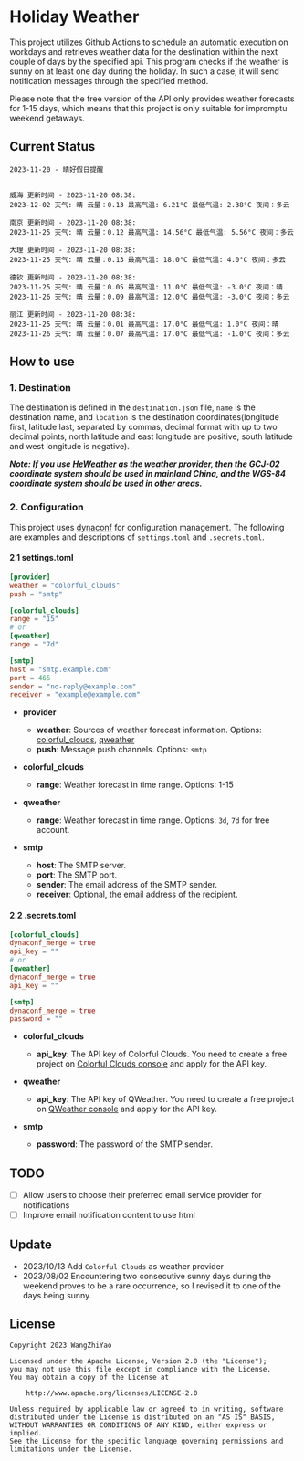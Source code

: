 # Holiday Weather

This project utilizes Github Actions to schedule an automatic execution on workdays and retrieves weather data for the destination within the next couple of days by the  specified api.
This program checks if the weather is sunny on at least one day during the holiday. In such a case, it will send notification messages through the specified method.

Please note that the free version of the API only provides weather forecasts for 1-15 days, which means that this project is only suitable for impromptu weekend getaways.

## Current Status

```
2023-11-20 - 晴好假日提醒


威海 更新时间 - 2023-11-20 08:38:
2023-12-02 天气: 晴 云量：0.13 最高气温: 6.21°C 最低气温: 2.38°C 夜间：多云

南京 更新时间 - 2023-11-20 08:38:
2023-11-25 天气: 晴 云量：0.12 最高气温: 14.56°C 最低气温: 5.56°C 夜间：多云

大理 更新时间 - 2023-11-20 08:38:
2023-11-25 天气: 晴 云量：0.13 最高气温: 18.0°C 最低气温: 4.0°C 夜间：多云

德钦 更新时间 - 2023-11-20 08:38:
2023-11-25 天气: 晴 云量：0.05 最高气温: 11.0°C 最低气温: -3.0°C 夜间：晴
2023-11-26 天气: 晴 云量：0.09 最高气温: 12.0°C 最低气温: -3.0°C 夜间：多云

丽江 更新时间 - 2023-11-20 08:38:
2023-11-25 天气: 晴 云量：0.01 最高气温: 17.0°C 最低气温: 1.0°C 夜间：晴
2023-11-26 天气: 晴 云量：0.07 最高气温: 17.0°C 最低气温: -1.0°C 夜间：多云

```

## How to use

### 1. Destination

The destination is defined in the `destination.json` file, `name` is the destination name, and `location` is the destination coordinates(longitude first, latitude last, separated by commas, decimal format with up to two decimal points, north latitude and east longitude are positive, south latitude and west longitude is negative).

***Note: If you use [HeWeather](https://dev.qweather.com/docs/) as the weather provider, then the GCJ-02 coordinate system should be used in mainland China, and the WGS-84 coordinate system should be used in other areas.***

### 2. Configuration

This project uses [dynaconf](https://github.com/dynaconf/dynaconf) for configuration management. The following are examples and descriptions of `settings.toml`  and `.secrets.toml`.

#### 2.1 settings.toml

```toml
[provider]
weather = "colorful_clouds"
push = "smtp"

[colorful_clouds]
range = "15"
# or
[qweather]
range = "7d"

[smtp]
host = "smtp.example.com"
port = 465
sender = "no-reply@example.com"
receiver = "example@example.com"
```
- **provider**
  - **weather**: Sources of weather forecast information. Options: [colorful_clouds](https://docs.caiyunapp.com/docs/daily), [qweather](https://dev.qweather.com/docs/api/weather/weather-daily-forecast/)
  - **push**: Message push channels. Options: `smtp`

- **colorful_clouds**
  - **range**:  Weather forecast in time range. Options: 1-15

- **qweather**
  - **range**: Weather forecast in time range. Options: `3d`, `7d` for free account.

- **smtp**
  - **host**: The SMTP server.
  - **port**: The SMTP port.
  - **sender**: The email address of the SMTP sender.
  - **receiver**: Optional, the email address of the recipient.

#### 2.2 .secrets.toml

```toml
[colorful_clouds]
dynaconf_merge = true
api_key = ""
# or
[qweather]
dynaconf_merge = true
api_key = ""

[smtp]
dynaconf_merge = true
password = ""
```

- **colorful_clouds**
  - **api_key**:  The API key of Colorful Clouds. You need to create a free project on [Colorful Clouds console](https://platform.caiyunapp.com/dashboard/index) and apply for the API key.

- **qweather**
  - **api_key**: The API key of QWeather. You need to create a free project on [QWeather console](https://console.qweather.com/#/console) and apply for the API key.

- **smtp**
  - **password**: The password of the SMTP sender.


## TODO

- [ ] Allow users to choose their preferred email service provider for notifications
- [ ] Improve email notification content to use html

## Update
- 2023/10/13 Add `Colorful Clouds` as weather provider 
- 2023/08/02 Encountering two consecutive sunny days during the weekend proves to be a rare occurrence, so I revised it to one of the days being sunny.

## License

    Copyright 2023 WangZhiYao
    
    Licensed under the Apache License, Version 2.0 (the "License");
    you may not use this file except in compliance with the License.
    You may obtain a copy of the License at
    
        http://www.apache.org/licenses/LICENSE-2.0
    
    Unless required by applicable law or agreed to in writing, software
    distributed under the License is distributed on an "AS IS" BASIS,
    WITHOUT WARRANTIES OR CONDITIONS OF ANY KIND, either express or implied.
    See the License for the specific language governing permissions and
    limitations under the License.
